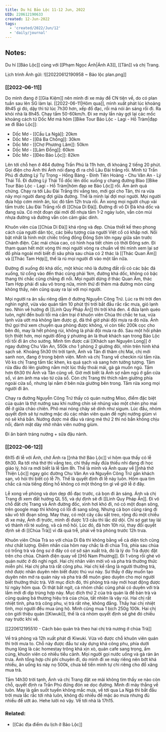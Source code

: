```yaml
---
title: Du hí Bảo Lộc 11-12 Jun, 2022
UID: 220612190633
created: 12-Jun-2022
tags:
  - 'created/2022/Jun/12'
  - 'daily/journal'
---
```

## Notes:
Du hí [[Bảo Lộc]] cùng với [[Phạm Ngọc Ánh|Ánh A3]], [[Tân]] và chị Trang.

Lịch trình Ánh gửi:
![[20220612190958 ~ Bảo lộc plan.png]]

### [[2022-06-11]]
Do mình đang ở [[Gia Kiệm]] nên mình đi xe máy để CN tiện về, do có plan tuần sau lên SG làm lại. [[2022-06-11|Hôm qua]], mình xuất phát lúc khoảng 8h45 gì đó, dậy thì từ lúc 7h30 hơn, xếp đồ đạc, rồi má nói ăn sáng rồi đi. Ra khỏi nhà là 8h45. Chạy tầm 50-60km/h. Đi xe máy lần này gợi lại các mốc khoảng cách từ Dốc Mơ mà hôm [[Bike Tour Bảo Lộc - Lagi - Hồ Tràm|đạp xe đi Bảo Lộc]]:
- Dốc Mơ - [[Cầu La Ngà]]: 20km
- Dốc Mơ - [[Đá Ba Chồng]]: 30km
- Dốc Mơ - [[Chợ Phương Lâm]]: 50km
- Dốc Mơ - [[Lâm Đồng]]: 60km
- Dốc Mơ - [[Đèo Bảo Lộc]]: 82km

Lên tới chỗ hẹn ở 464 đường Trần Phú là 11h hơn, đi khoảng 2 tiếng 20 phút. Gọi điện cho Ánh thì Ánh nói đang đi ra chỗ Lâu Đài trắng rồi. Mình từ Trần Phú đi đường Lý Tự Trọng - Hồng Bàng - Đinh Tiên Hoàng - Chu Văn An - Lý Thái Tổ. Đi đường Lý Thái Tổ dốc lên dốc xuống y chang đường Blao [[Bike Tour Bảo Lộc - Lagi - Hồ Tràm|hôm đạp xe Bảo Lộc]] rồi. Ám ảnh quá chừng. Chạy ra tới Lâu Đài Trắng thì vắng teo, mới gọi cho Tân, thì ra vừa nãy mọi người đang đợi giữa đường. Thế là mình lại đợi mọi người. Mọi người đưa hộp cơm mình ăn, lúc đó tầm 12h trưa rồi. Ăn xong mọi người chụp vài tấm trước Lâu Đài Trắng rồi đi [[Chùa Di Đà]]. Đường đi vô Di Đà khá dốc và đang sửa. Có một đoạn dài mới đổ nhựa tầm 1-2 ngày luôn, vẫn còn mùi nhựa đường và đường vẫn còn cảm giác dính.

Khuôn viên của [[Chùa Di Đà]] khá rộng và đẹp. Chùa thiết kế theo phong cách của người dân tộc, các biểu tượng của người Việt cổ có khắp nơi. Nổi bật nhất là hình một chiếc trống đồng Đông Sơn lớn ngay giữa sân trước Chánh điện. Các mái chùa cao, có hình họa tiết chim cò thời Đông sơn. Đi tham quan hết một vòng thì mọi người vòng ra chuẩn về thì mình xem lại sơ đồ phía ngoài mới biết đi sâu phía sau chùa có 2 thác là [[Thác Quan Âm]] và [[Thác Tam Hợp]], thế là rủ mọi người đi vào một lần nữa.

Đường đi xuống đó khá dốc, một khúc nhỏ là đường đất rồi có các bậc đá xuống, từ cổng vào đến thác cũng phải 1km, đường khá dốc, không có bậc thang thì chắc cũng chẳng đi nổi. Mọi người dừng ở thác Quan Âm, thác Tam Hợp phải đi sâu vô trong nữa, mình thử đi thêm mà đường mòn cũng không thấy, nên cũng quay ra lại với mọi người.

Mọi người ra ăn sầu riêng dằm ở đường Nguyễn Công Trứ. Lúc ra thì trời đen nghìn nghịt, vừa vào quán tầm 10 phút thì trời bắt đầu rắc rắc mưa, gió lạnh teo. Nhìn về hướng đi [[Linh Quy Pháp Ấn]] thì trời khá đen. 4 đứa lạnh quéo luôn, nghĩ đến buổi tối mà cắm trại ở khuôn viên Chùa thì chắc te tua, vừa lạnh vừa ướt mà không làm được gì, đã thế giờ phải đội mưa ra đó nữa. Ánh thử gọi thử xem chuyển qua phòng được không, vì còn tiếc 200k cọc cho bên đó, may là hết phòng rùi, không là phải đội mưa ra đó. Sau một hồi phân tích thiệt hơn, mọi người đồng ý phương án là thuê khách sạn trong Bảo Lộc rồi tối đi ăn cho sướng. Mình tìm được cái  [[Khách sạn Nguyên Long]] ở ngay đường Chu Văn An, 550k cho 1 phòng 2 giường đôi, nhìn trên hình khá sạch sẽ. Khoảng 5h30 thì trời tạnh, Ánh và Tân đi thăm chị Mai, chị mới sanh non, đang ở trong bệnh viện. Mình và chị Trang về checkin rùi tắm rửa. Vô ks chị Trang tấm tắc khen, ks quá sạch và sang hơn tưởng tượng. Tắm rửa đâu đó lên giường nằm một lúc thấy thoải mái, gà gà muốn ngủ. Tầm hơn 6h30 thì Ánh và Tân cũng về. Giờ mới biết là Ánh sợ nằm ngủ ở gần cửa sổ, vì ám ảnh ma vào từ cửa sổ. Còn chị Trang thì thích nằm giường phía ngoài cửa sổ, nhưng lại nằm ở bên nửa giường bên trong. Tắm rửa xong mọi người đi ăn.

Chạy ra đường Nguyễn Công Trứ thấy có quán nướng Miso, điểm đặc biệt của quán là thịt nướng sau khi nướng chín sẽ nhúng vào một chén pho mai để ở giữa chảo chiên. Phô mai nóng chảy sẽ dính như sigum. Lúc đầu, nhóm quyết định sẽ tự nướng mặc dù các nhân viên quán đề nghị nướng giùm vì nó sẽ khá bắn. Nướng được mẻ đầu và ráng mẻ thứ 2 thì nó bắn không chịu nổi, đành mặt dày nhờ nhân viên nướng giùm.

Đi ăn bánh tráng nướng + sữa đậu nành.

### [[2022-06-12]]
6h15 đi lễ với Ánh, chở Ánh ra [[nhà thờ Bảo Lộc]] vì hôm qua thấy có lễ 6h30. Ra tới nhà thờ thì vắng teo, chỉ thấy mấy đứa thiếu nhi đang đi học giáo lý, hỏi ra mới biết là lễ tầm 8h. Thế là mình và Ánh quay về [[nhà thờ Thiện Lộc]] ngay góc đường Chu Văn An và Nguyễn Công Trứ gần khách sạn, vô hỏi thì biết có lễ 7h. Thế là quyết định đi lễ này luôn. Hôm qua tìm chắc cả nửa tiếng đồng hồ không có một thông tin gì về giờ lễ ở đây.

Lễ xong về phòng và dọn dẹp đồ đạc trước, cả bọn đi ăn sáng. Ánh và chị Trang đi xem đất hướng QL 55, và dự định sẽ đi [[Linh Quy Pháp Ấn]]. Đi vô chỗ đất chị Trang và Ánh đường đốc, xình hơi khó đi, nó có một đoạn sông, trên google map thì không có lối đi sang sông. Nhưng cả bọn cũng ráng đi sâu vô tới đoạn sông. May thay, có một cây cầu sắt treo, rộng đủ một chiều đi xe máy, Ánh đi trước, mình đi được 1/3 cầu thì lắc dữ dội. Chỉ sợ gạt tay lái vô thành rồi té xuống, vã cả mồ hôi. Lúc đó, đã hơn 10h rùi, thay đổi quyết định sẽ đi [[Chùa Trà]] vì đã quá trễ, phải về trả phòng trước 12h trưa.

Khuôn viên Chùa Trà so với chùa Di Đà thì không bằng về cả diện tích cũng như chất lượng. Điểm nhấn của hôm nay chắc là đi chùa Trà, phía sau chùa có trồng trà và ông sư ở đây có cơ sở sản xuất trà, đó là lý do Trà được đặt trên cho chùa. Chánh điện quay về [[Hồ Nam Phương]]. Đi 1 vòng rồi ghé vô quán nước ở đó nghỉ ngơi. Hai chị nhân viên mời vô và pha trà thưởng thức miễn phí. Hai chị pha trà rất công phu. Hai chị kể rằng là người thưởng trà, nhờ được nhân duyên nên biết được thú vui này. Sư thầy ở đây muốn tạo duyên nên mở ra quán này và pha trà để muôn gieo duyên cho mọi người biết thưởng thức trà. Với mục đích đó, thì phòng trà này mới hoạt động được từ ngày hôm qua. Ôi thật bất ngờ, cả nhóm chắc cũng phải có duyên với trà lắm mới đi dịp trùng hợp này. Mục đích thứ 2 của trà quán là để bán trà và cũng quảng bá thương hiệu trà của chùa, tất nhiên là vậy rùi. Hai chị rất nhiệt tình, pha trà công phu, vị trà rất nhẹ, không đắng. Thấy hai chị nhiệt tình, mọi người đều mua ủng hộ. Mình cũng mua 1 bịch 250g 100k. Hai chị còn giới thiệu quán [[Kiwuki]], thế là cả nhóm quyết định sẽ ghé đó chiều nay trước khi về.

[[220612195510 - Cách bảo quản trà theo hai chị trà nương ở chùa Trà]]

Về trả phòng và 12h xuất phát đi Kiwuki. Vừa vô được chỗ khuôn viên quán thì trời mưa to. Chỗ này được đầu tư xây dựng khá công phu, phía dưới thung lũng là các homestay trông khá xịn xò, quán cafe sang trọng, ấm cúng, khuôn viên có nhiều tiểu cảnh. Mọi người gọi nước uống và gà rán ăn trưa. Ánh tổng hợp chi phí chuyên đi, do mình đi xe máy riêng nên bớt khá nhiều, ăn uống ks này nọ 500k, chưa kể tiền mình tự chi riêng cho đổ xăng mua trà.

Tầm 14h30 trời tạnh, Ánh và chị Trang đặt xe mãi không tìm thấy xe nào còn chỗ, quyết định ra Trần Phú đứng đón xe dọc đường. Mình đi máy thẳng về luôn. May là gần suốt tuyến không mắc mưa, về tới qua La Ngà thì bắt đầu trời mưa lắc rắc tới nhà luôn, không đủ nhiều để mặc áo mưa nhưng đủ nhiều để ướt áo. Hehe lười nó vậy. Về tới nhà là 17h15.

### Related:
- [[Các địa điểm du lịch ở Bảo Lộc]]